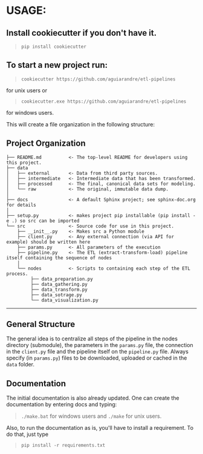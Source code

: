 # USAGE:

## Install cookiecutter if you don't have it.

> `pip install cookiecutter`

## To start a new project run:

> `cookiecutter https://github.com/aguiarandre/etl-pipelines`

for unix users or 

> `cookiecutter.exe https://github.com/aguiarandre/etl-pipelines`

for windows users.


This will create a file organization in the following structure:

Project Organization
------------

    ├── README.md          <- The top-level README for developers using this project.
    ├── data
    │   ├── external       <- Data from third party sources.
    │   ├── intermediate   <- Intermediate data that has been transformed.
    │   ├── processed      <- The final, canonical data sets for modeling.
    │   └── raw            <- The original, immutable data dump.
    │
    ├── docs               <- A default Sphinx project; see sphinx-doc.org for details
    │
    ├── setup.py           <- makes project pip installable (pip install -e .) so src can be imported
    └── src                <- Source code for use in this project.
        ├── __init__.py    <- Makes src a Python module
        ├── client.py      <- Any external connection (via API for example) should be written here    
        ├── params.py      <- All parameters of the execution
        ├── pipeline.py    <- The ETL (extract-transform-load) pipeline itself containing the sequence of nodes
        │
        └── nodes          <- Scripts to containing each step of the ETL process.
             ├── data_preparation.py
             ├── data_gathering.py
             ├── data_transform.py
             ├── data_sotrage.py
             └── data_visualization.py
         
--------

## General Structure

The general idea is to centralize all steps of the pipeline in the nodes directory (submodule), the parameters in the `params.py` file, the connection in the `client.py` file and the pipeline itself on the `pipeline.py` file. 
Always specify (in `params.py`) files to be downloaded, uploaded or cached in the `data` folder. 

## Documentation

The initial documentation is also already updated. One can create the documentation by entering docs and typing: 
> `./make.bat`
for windows users and 
> `./make` 
for unix users. 

Also, to run the documentation as is, you'll have to install a requirement. To do that, just type 

> `pip install -r requirements.txt`
